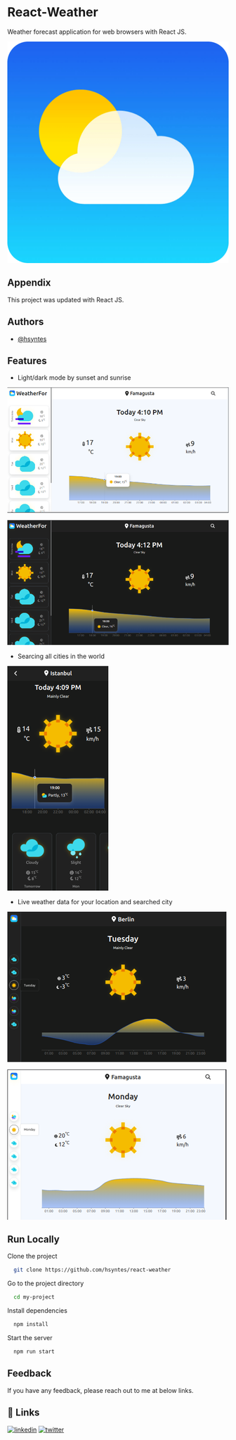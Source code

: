 # React-Weather

Weather forecast application for web browsers with React JS.

![logo](/public/logo512.png)

## Appendix

This project was updated with React JS.

## Authors

- [@hsyntes](https://www.github.com/hsyntes)

## Features

- Light/dark mode by sunset and sunrise

![App Screenshot](./src/screenshots/desktop-view-light.png)

![App Screenshot](./src/screenshots/desktop-view-dark.png)

- Searcing all cities in the world

![App Screenshot](./src/screenshots/mobile-view-dark-search.png)

- Live weather data for your location and searched city

![App Screenshot](./src/screenshots/tablet-view-dark.png)

![App Screenshot](./src/screenshots/tablet-view-light.png)

## Run Locally

Clone the project

```bash
  git clone https://github.com/hsyntes/react-weather
```

Go to the project directory

```bash
  cd my-project
```

Install dependencies

```bash
  npm install
```

Start the server

```bash
  npm run start
```

## Feedback

If you have any feedback, please reach out to me at below links.

## 🔗 Links

[![linkedin](https://img.shields.io/badge/linkedin-0A66C2?style=for-the-badge&logo=linkedin&logoColor=white)](https://www.linkedin.com/in/hsyntes)
[![twitter](https://img.shields.io/badge/twitter-1DA1F2?style=for-the-badge&logo=twitter&logoColor=white)](https://twitter.com/hsyntes)
